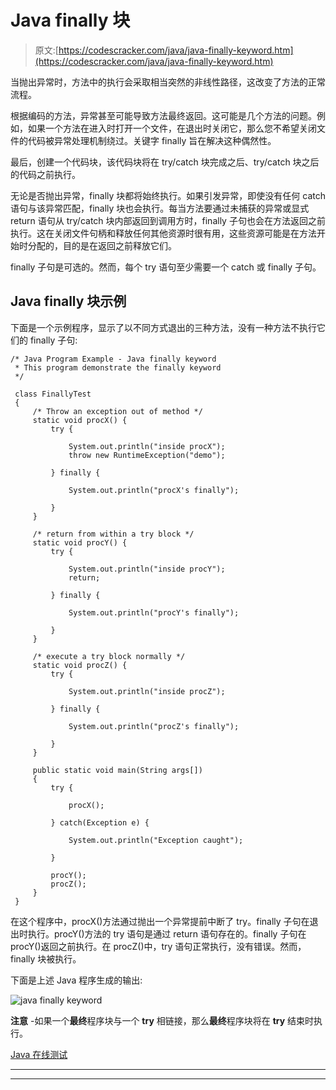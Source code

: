 # Java finally 块

> 原文:[https://codescracker.com/java/java-finally-keyword.htm](https://codescracker.com/java/java-finally-keyword.htm)

当抛出异常时，方法中的执行会采取相当突然的非线性路径，这改变了方法的正常流程。

根据编码的方法，异常甚至可能导致方法最终返回。这可能是几个方法的问题。例如，如果一个方法在进入时打开一个文件，在退出时关闭它，那么您不希望关闭文件的代码被异常处理机制绕过。关键字 finally 旨在解决这种偶然性。

最后，创建一个代码块，该代码块将在 try/catch 块完成之后、try/catch 块之后的代码之前执行。

无论是否抛出异常，finally 块都将始终执行。如果引发异常，即使没有任何 catch 语句与该异常匹配，finally 块也会执行。每当方法要通过未捕获的异常或显式 return 语句从 try/catch 块内部返回到调用方时，finally 子句也会在方法返回之前执行。这在关闭文件句柄和释放任何其他资源时很有用，这些资源可能是在方法开始时分配的，目的是在返回之前释放它们。

finally 子句是可选的。然而，每个 try 语句至少需要一个 catch 或 finally 子句。

## Java finally 块示例

下面是一个示例程序，显示了以不同方式退出的三种方法，没有一种方法不执行它们的 finally 子句:

```
/* Java Program Example - Java finally keyword
 * This program demonstrate the finally keyword 
 */

 class FinallyTest
 {
     /* Throw an exception out of method */
     static void procX() {
         try {

             System.out.println("inside procX");
             throw new RuntimeException("demo");

         } finally {

             System.out.println("procX's finally");

         }
     }

     /* return from within a try block */
     static void procY() {
         try {

             System.out.println("inside procY");
             return;

         } finally {

             System.out.println("procY's finally");

         }
     }

     /* execute a try block normally */
     static void procZ() {
         try {

             System.out.println("inside procZ");

         } finally {

             System.out.println("procZ's finally");

         }
     }

     public static void main(String args[])
     {
         try {

             procX();

         } catch(Exception e) {

             System.out.println("Exception caught");

         }

         procY();
         procZ();
     }
 }
```

在这个程序中，procX()方法通过抛出一个异常提前中断了 try。finally 子句在退出时执行。procY()方法的 try 语句是通过 return 语句存在的。finally 子句在 procY()返回之前执行。在 procZ()中，try 语句正常执行，没有错误。然而，finally 块被执行。

下面是上述 Java 程序生成的输出:

![java finally keyword](../Images/221a59a0b2af5732a1afe7a54a9e7b31.png)

**注意** -如果一个**最终**程序块与一个 **try** 相链接，那么**最终**程序块将在 **try** 结束时执行。

[Java 在线测试](/exam/showtest.php?subid=1)

* * *

* * *